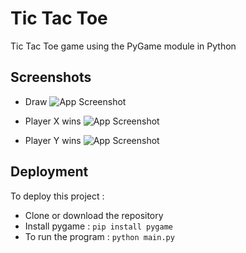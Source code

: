 
# Tic Tac Toe

Tic Tac Toe game using the PyGame module in Python


## Screenshots
* Draw
![App Screenshot](https://user-images.githubusercontent.com/77055902/161389720-e05eb2b4-e947-4edd-9c6d-e9efc0f71310.jpg)

* Player X wins
![App Screenshot](https://user-images.githubusercontent.com/77055902/161389738-85d1364d-f742-4ba4-acfb-90f2404d5d74.jpg)

* Player Y wins
![App Screenshot](https://user-images.githubusercontent.com/77055902/161389763-393127db-a527-439f-8280-3338e1a1fc73.jpg)


## Deployment

To deploy this project :

* Clone or download the repository
* Install pygame :  ```pip install pygame```
* To run the program : ```python main.py```
